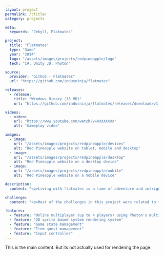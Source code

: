```yaml
---
layout: project
permalink: /:title/
category: projects

meta:
  keywords: "Jekyll, Flatmates"

project:
  title: "Flatmates"
  type: "Game"
  year: "2014"
  logo: "/assets/images/projects/redpineapple/logo"
  tech: "C#, Unity 3D, Photon"

source:
  provider: "Github - Flatmates"
  url: "https://github.com/indusninja/flatmates"

releases:
  - release:
    title: "Windows Binary (15 MB)"
    url: "https://github.com/indusninja/flatmates/releases/download/v1.0/WhatsMineIsNotYours-win-x86-64.zip"

videos:
  - video:
    url: "https://www.youtube.com/watch?v=XXXXXXXX"
    alt: "Gameplay video"

images:
  - image:
    url: "/assets/images/projects/redpineapple/devices"
    alt: "Red Pineapple website on tablet, mobile and desktop"
  - image:
    url: "/assets/images/projects/redpineapple/desktop"
    alt: "Red Pineapple website on a desktop device"
  - image:
    url: "/assets/images/projects/redpineapple/mobile"
    alt: "Red Pineapple website on a mobile device"

description:
  content: "<p>Living with flatmates is a time of adventure and intrigue. This game tries to capture that sentiment.</p><p>The game is allows up to 4 players to take part in a free for all tournament to see which roommate can hoard the most items in his/her room.</p><p>Each player gets individual missions assigned to them which requires them to seek a particular item in the household. If that item is currently with another roommate, then they have to make sure they're not seen while borrowing it.</p><p>At the end of the allocated time, roommate with the most finished missions wins the game.</p>"

challenge:
  content: "<p>Most of the challenges in this project were related to the network programming to accomplish a real-time multiplayer experience. In addition, using the 2D kit (newly introduced at the time) in Unity was a challenge.</p>"

features:
  - feature: "Online multiplayer (up to 4 players) using Photon's multiplayer API"
  - feature: "2D sprite based system rendering system"
  - feature: "Game state management"
  - feature: "Item quest management"
  - feature: "Input controller"
---
```

<p>This is the main content. But its not actually used for rendering the page</p>
